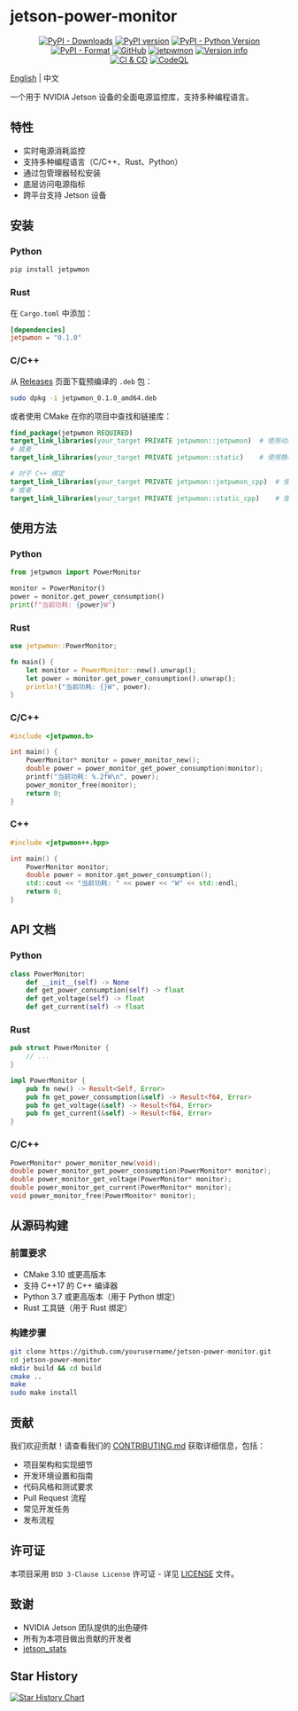 # jetson-power-monitor

<p align="center">
  <a href="https://pypistats.org/packages/jetpwmon"><img alt="PyPI - Downloads" src="https://img.shields.io/pypi/dw/jetpwmon.svg" /></a>
  <a href="https://badge.fury.io/py/jetpwmon"><img alt="PyPI version" src="https://badge.fury.io/py/jetpwmon.svg" /></a>
  <a href="https://www.python.org/"><img alt="PyPI - Python Version" src="https://img.shields.io/pypi/pyversions/jetpwmon.svg" /></a>
  <a href="https://pypi.org/project/jetpwmon/"><img alt="PyPI - Format" src="https://img.shields.io/pypi/format/jetpwmon.svg" /></a>
  <a href="/LICENSE"><img alt="GitHub" src="https://img.shields.io/github/license/nerdneilsfield/jetson-power-monitor" /></a>
  <a href="https://snyk.io/advisor/python/jetpwmon"><img alt="jetpwmon" src="https://snyk.io/advisor/python/jetpwmon/badge.svg" /></a>
  <a href="https://crates.io/crates/jetpwmon"><img src="https://img.shields.io/crates/v/jetpwmon.svg?colorB=319e8c" alt="Version info"></a><br>
  <a href="https://github.com/nerdneilsfield/jetson-power-monitor/actions?query=workflow%3A%22CI+%26+CD%22"><img alt="CI & CD" src="https://github.com/nerdneilsfield/jetson-power-monitor/workflows/CI%20&%20CD/badge.svg" /></a>
  <a href="https://github.com/nerdneilsfield/jetson-power-monitor/actions/workflows/github-code-scanning/codeql"><img alt="CodeQL" src="https://github.com/nerdneilsfield/jetson-power-monitor/actions/workflows/github-code-scanning/codeql/badge.svg?branch=master" /></a>
</p>

[English](https://github.com/nerdneilsfield/jetson-power-monitor/blob/master/README.md) | 中文


一个用于 NVIDIA Jetson 设备的全面电源监控库，支持多种编程语言。

## 特性

- 实时电源消耗监控
- 支持多种编程语言（C/C++、Rust、Python）
- 通过包管理器轻松安装
- 底层访问电源指标
- 跨平台支持 Jetson 设备

## 安装

### Python

```bash
pip install jetpwmon
```

### Rust

在 `Cargo.toml` 中添加：

```toml
[dependencies]
jetpwmon = "0.1.0"
```

### C/C++

从 [Releases](https://github.com/yourusername/jetson-power-monitor/releases) 页面下载预编译的 `.deb` 包：

```bash
sudo dpkg -i jetpwmon_0.1.0_amd64.deb
```

或者使用 CMake 在你的项目中查找和链接库：

```cmake
find_package(jetpwmon REQUIRED)
target_link_libraries(your_target PRIVATE jetpwmon::jetpwmon)  # 使用动态库
# 或者
target_link_libraries(your_target PRIVATE jetpwmon::static)    # 使用静态库

# 对于 C++ 绑定
target_link_libraries(your_target PRIVATE jetpwmon::jetpwmon_cpp)  # 使用动态库
# 或者
target_link_libraries(your_target PRIVATE jetpwmon::static_cpp)    # 使用静态库
```

## 使用方法

### Python

```python
from jetpwmon import PowerMonitor

monitor = PowerMonitor()
power = monitor.get_power_consumption()
print(f"当前功耗: {power}W")
```

### Rust

```rust
use jetpwmon::PowerMonitor;

fn main() {
    let monitor = PowerMonitor::new().unwrap();
    let power = monitor.get_power_consumption().unwrap();
    println!("当前功耗: {}W", power);
}
```

### C/C++

```c
#include <jetpwmon.h>

int main() {
    PowerMonitor* monitor = power_monitor_new();
    double power = power_monitor_get_power_consumption(monitor);
    printf("当前功耗: %.2fW\n", power);
    power_monitor_free(monitor);
    return 0;
}
```

### C++

```cpp
#include <jetpwmon++.hpp>

int main() {
    PowerMonitor monitor;
    double power = monitor.get_power_consumption();
    std::cout << "当前功耗: " << power << "W" << std::endl;
    return 0;
}
```

## API 文档

### Python

```python
class PowerMonitor:
    def __init__(self) -> None
    def get_power_consumption(self) -> float
    def get_voltage(self) -> float
    def get_current(self) -> float
```

### Rust

```rust
pub struct PowerMonitor {
    // ...
}

impl PowerMonitor {
    pub fn new() -> Result<Self, Error>
    pub fn get_power_consumption(&self) -> Result<f64, Error>
    pub fn get_voltage(&self) -> Result<f64, Error>
    pub fn get_current(&self) -> Result<f64, Error>
}
```

### C/C++

```c
PowerMonitor* power_monitor_new(void);
double power_monitor_get_power_consumption(PowerMonitor* monitor);
double power_monitor_get_voltage(PowerMonitor* monitor);
double power_monitor_get_current(PowerMonitor* monitor);
void power_monitor_free(PowerMonitor* monitor);
```

## 从源码构建

### 前置要求

- CMake 3.10 或更高版本
- 支持 C++17 的 C++ 编译器
- Python 3.7 或更高版本（用于 Python 绑定）
- Rust 工具链（用于 Rust 绑定）

### 构建步骤

```bash
git clone https://github.com/yourusername/jetson-power-monitor.git
cd jetson-power-monitor
mkdir build && cd build
cmake ..
make
sudo make install
```

## 贡献

我们欢迎贡献！请查看我们的 [CONTRIBUTING.md](CONTRIBUTING.md) 获取详细信息，包括：

- 项目架构和实现细节
- 开发环境设置和指南
- 代码风格和测试要求
- Pull Request 流程
- 常见开发任务
- 发布流程

## 许可证

本项目采用 `BSD 3-Clause License` 许可证 - 详见 [LICENSE](LICENSE) 文件。

## 致谢

- NVIDIA Jetson 团队提供的出色硬件
- 所有为本项目做出贡献的开发者
- [jetson_stats](https://github.com/rbonghi/jetson_stats)

## Star History

[![Star History Chart](https://api.star-history.com/svg?repos=nnerdneilsfield/jetson-power-monitor&type=Date)](https://star-history.com/#nerdneilsfield/jetson-power-monitor&Date)